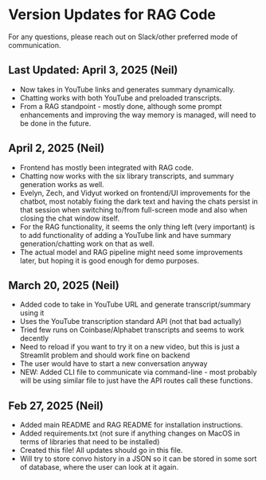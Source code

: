 # Version Updates for RAG Code

For any questions, please reach out on Slack/other preferred mode of communication.

## Last Updated: April 3, 2025 (Neil)

- Now takes in YouTube links and generates summary dynamically.
- Chatting works with both YouTube and preloaded transcripts.
- From a RAG standpoint - mostly done, although some prompt enhancements and improving the way memory is managed, will need to be done in the future.

## April 2, 2025 (Neil)

- Frontend has mostly been integrated with RAG code.
- Chatting now works with the six library transcripts, and summary generation works as well.
- Evelyn, Zech, and Vidyut worked on frontend/UI improvements for the chatbot, most notably fixing the dark text and having the chats persist in that session when switching to/from full-screen mode and also when closing the chat window itself.
- For the RAG functionality, it seems the only thing left (very important) is to add functionality of adding a YouTube link and have summary generation/chatting work on that as well.
- The actual model and RAG pipeline might need some improvements later, but hoping it is good enough for demo purposes.

## March 20, 2025 (Neil)

- Added code to take in YouTube URL and generate transcript/summary using it
- Uses the YouTube transcription standard API (not that bad actually)
- Tried few runs on Coinbase/Alphabet transcripts and seems to work decently
- Need to reload if you want to try it on a new video, but this is just a Streamlit problem and should work fine on backend
- The user would have to start a new conversation anyway
- NEW: Added CLI file to communicate via command-line - most probably will be using similar file to just have the API routes call these functions.

## Feb 27, 2025 (Neil)

- Added main README and RAG README for installation instructions.
- Added requirements.txt (not sure if anything changes on MacOS in terms of libraries that need to be installed)
- Created this file! All updates should go in this file.
- Will try to store convo history in a JSON so it can be stored in some sort of database, where the user can look at it again.
